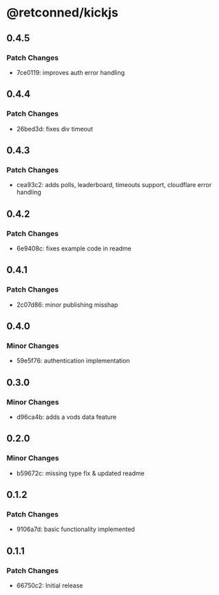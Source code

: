 # @retconned/kickjs

## 0.4.5

### Patch Changes

- 7ce0119: improves auth error handling

## 0.4.4

### Patch Changes

- 26bed3d: fixes div timeout

## 0.4.3

### Patch Changes

- cea93c2: adds polls, leaderboard, timeouts support, cloudflare error handling

## 0.4.2

### Patch Changes

- 6e9408c: fixes example code in readme

## 0.4.1

### Patch Changes

- 2c07d86: minor publishing misshap

## 0.4.0

### Minor Changes

- 59e5f76: authentication implementation

## 0.3.0

### Minor Changes

- d96ca4b: adds a vods data feature

## 0.2.0

### Minor Changes

- b59672c: missing type fix & updated readme

## 0.1.2

### Patch Changes

- 9106a7d: basic functionality implemented

## 0.1.1

### Patch Changes

- 66750c2: Initial release
